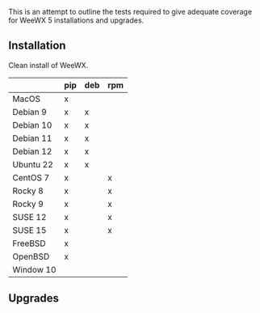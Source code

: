 This is an attempt to outline the tests required to give adequate coverage for WeeWX 5 installations and upgrades.

## Installation

Clean install of WeeWX.

|           | pip | deb | rpm |
|-----------|-----|-----|-----|
| MacOS     | x   |     |     |
| Debian 9  | x   | x   |     |
| Debian 10 | x   | x   |     |
| Debian 11 | x   | x   |     |
| Debian 12 | x   | x   |     |
| Ubuntu 22 | x   | x   |     |
| CentOS 7  | x   |     | x   |
| Rocky 8   | x   |     | x   |
| Rocky 9   | x   |     | x   |
| SUSE 12   | x   |     | x   |
| SUSE 15   | x   |     | x   |
| FreeBSD   | x   |     |     |
| OpenBSD   | x   |     |     |
| Window 10 |     |     |     |

## Upgrades

